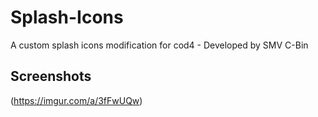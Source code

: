 # Splash-Icons
 A custom splash icons modification for cod4 - Developed by SMV C-Bin

## Screenshots

(https://imgur.com/a/3fFwUQw)
